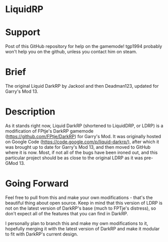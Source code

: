 LiquidRP
========

Support
========
Post of this GitHub repository for help on the gamemode! tgp1994 probably won't help you on the github, unless you contact him on steam.

Brief
========
The original Liquid DarkRP by Jackool and then Deadman123, updated for Garry's Mod 13.

Description
========
As it stands right now, Liquid DarkRP (shortened to LiquidDRP, or LDRP) is a modification of FPtje's DarkRP gamemode (https://github.com/FPtje/DarkRP) for Garry's Mod. It was originally hosted on Google Code (https://code.google.com/p/liquid-darkrp/), after which it was brought up to date for Garry's Mod 13, and then moved to GitHub where it is now. Most, if not all of the bugs have been ironed out, and this particular project should be as close to the original LDRP as it was pre-GMod 13.

Going Forward
========
Feel free to pull from this and make your own modifications - that's the beautiful thing about open source. Keep in mind that this version of LDRP is not on the latest version of DarkRP's base (much to FPTje's distress), so don't expect all of the features that you can find in DarkRP.

I personally plan to branch this and make my own modifications to it, hopefully merging it with the latest version of DarkRP and make it modular to fit with DarkRP's current design.
